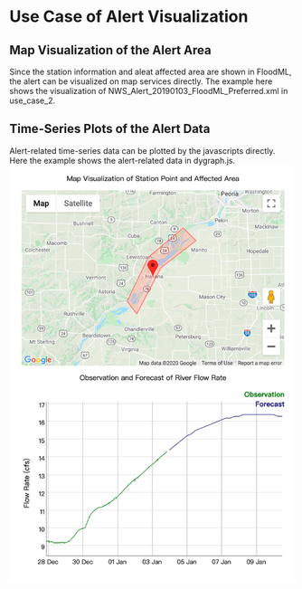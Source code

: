 # Use Case of Alert Visualization

## Map Visualization of the Alert Area
Since the station information and aleat affected area are shown in FloodML, the alert can be visualized on map services directly. The example here shows the visualization of NWS_Alert_20190103_FloodML_Preferred.xml in use_case_2.

## Time-Series Plots of the Alert Data
Alert-related time-series data can be plotted by the javascripts directly. Here the example shows the alert-related data in dygraph.js.
![vis1](/use_cases/use_case_3_visualization_of_alert/vis_of_alert.jpg)

